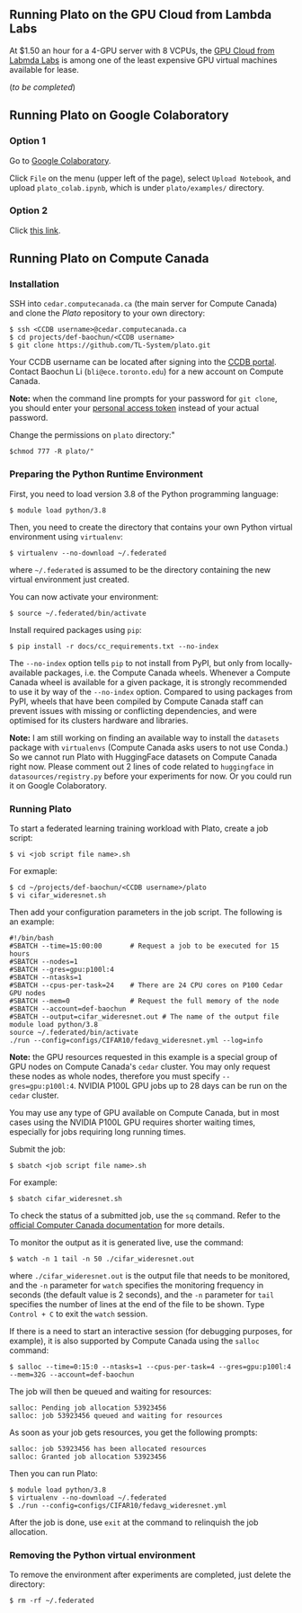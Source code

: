 ## Running Plato on the GPU Cloud from Lambda Labs

At $1.50 an hour for a 4-GPU server with 8 VCPUs, the [GPU Cloud from Labmda Labs](https://lambdalabs.com/service/gpu-cloud) is among one of the least expensive GPU virtual machines available for lease.

(*to be completed*)

## Running Plato on Google Colaboratory

### Option 1

Go to [Google Colaboratory](https://colab.research.google.com/notebooks/intro.ipynb).

Click `File` on the menu (upper left of the page), select `Upload Notebook`, and upload `plato_colab.ipynb`, which is under `plato/examples/` directory.

### Option 2

Click [this link](https://colab.research.google.com/drive/1boDurcQF5X9jq25-DsKDTus3h50NBn8h?usp=sharing).


## Running Plato on Compute Canada

### Installation

SSH into `cedar.computecanada.ca` (the main server for Compute Canada) and clone the *Plato* repository to your own directory:

```shell
$ ssh <CCDB username>@cedar.computecanada.ca
$ cd projects/def-baochun/<CCDB username>
$ git clone https://github.com/TL-System/plato.git
```

Your CCDB username can be located after signing into the [CCDB portal](https://ccdb.computecanada.ca/). Contact Baochun Li (`bli@ece.toronto.edu`) for a new account on Compute Canada.

**Note:** when the command line prompts for your password for `git clone`, you should enter your [personal access token](https://github.com/settings/tokens) instead of your actual password. 

Change the permissions on `plato` directory:"

```shell
$chmod 777 -R plato/"
```

### Preparing the Python Runtime Environment

First, you need to load version 3.8 of the Python programming language:

```shell
$ module load python/3.8
```

Then, you need to create the directory that contains your own Python virtual environment using `virtualenv`:

```shell
$ virtualenv --no-download ~/.federated
```

where `~/.federated` is assumed to be the directory containing the new virtual environment just created. 

You can now activate your environment:

```shell
$ source ~/.federated/bin/activate
```

Install required packages using `pip`:

```shell
$ pip install -r docs/cc_requirements.txt --no-index
```

The `--no-index` option tells `pip` to not install from PyPI, but only from locally-available packages, i.e. the Compute Canada wheels.
Whenever a Compute Canada wheel is available for a given package, it is strongly recommended to use it by way of the `--no-index` option. Compared to using packages from PyPI, wheels that have been compiled by Compute Canada staff can prevent issues with missing or conflicting dependencies, and were optimised for its clusters hardware and libraries. 

**Note:** I am still working on finding an available way to install the `datasets` package with `virtualenvs` (Compute Canada asks users to not use Conda.) So we cannot run Plato with HuggingFace datasets on Compute Canada right now. Please comment out 2 lines of code related to `huggingface` in `datasources/registry.py` before your experiments for now. Or you could run it on Google Colaboratory.


### Running Plato

To start a federated learning training workload with Plato, create a job script:

```shell
$ vi <job script file name>.sh
```

For exmaple:

```shell
$ cd ~/projects/def-baochun/<CCDB username>/plato
$ vi cifar_wideresnet.sh
```

Then add your configuration parameters in the job script. The following is an example:

```
#!/bin/bash
#SBATCH --time=15:00:00       # Request a job to be executed for 15 hours
#SBATCH --nodes=1 
#SBATCH --gres=gpu:p100l:4   
#SBATCH --ntasks=1
#SBATCH --cpus-per-task=24    # There are 24 CPU cores on P100 Cedar GPU nodes
#SBATCH --mem=0               # Request the full memory of the node
#SBATCH --account=def-baochun
#SBATCH --output=cifar_wideresnet.out # The name of the output file
module load python/3.8
source ~/.federated/bin/activate
./run --config=configs/CIFAR10/fedavg_wideresnet.yml --log=info
```

**Note:** the GPU resources requested in this example is a special group of GPU nodes on Compute Canada's `cedar` cluster. You may only request these nodes as whole nodes, therefore you must specify `--gres=gpu:p100l:4`. NVIDIA P100L GPU jobs up to 28 days can be run on the `cedar` cluster.

You may use any type of GPU available on Compute Canada, but in most cases using the NVIDIA P100L GPU requires shorter waiting times, especially for jobs requiring long running times.

Submit the job:

```shell
$ sbatch <job script file name>.sh
```

For example:

```shell
$ sbatch cifar_wideresnet.sh
```

To check the status of a submitted job, use the `sq` command. Refer to the [official Computer Canada documentation](https://docs.computecanada.ca/wiki/Running_jobs#Use_sbatch_to_submit_jobs) for more details.

To monitor the output as it is generated live, use the command:

```shell
$ watch -n 1 tail -n 50 ./cifar_wideresnet.out
```

where `./cifar_wideresnet.out` is the output file that needs to be monitored, and the `-n` parameter for `watch` specifies the monitoring frequency in seconds (the default value is 2 seconds), and the `-n` parameter for `tail` specifies the number of lines at the end of the file to be shown. Type `Control + C` to exit the `watch` session.

If there is a need to start an interactive session (for debugging purposes, for example), it is also supported by Compute Canada using the `salloc` command:

```shell
$ salloc --time=0:15:0 --ntasks=1 --cpus-per-task=4 --gres=gpu:p100l:4 --mem=32G --account=def-baochun
```

The job will then be queued and waiting for resources:

```
salloc: Pending job allocation 53923456
salloc: job 53923456 queued and waiting for resources
```

As soon as your job gets resources, you get the following prompts:

```
salloc: job 53923456 has been allocated resources
salloc: Granted job allocation 53923456
```

Then you can run Plato:

```shell
$ module load python/3.8
$ virtualenv --no-download ~/.federated
$ ./run --config=configs/CIFAR10/fedavg_wideresnet.yml
```


After the job is done, use `exit` at the command to relinquish the job allocation.

### Removing the Python virtual environment

To remove the environment after experiments are completed, just delete the directory:

```shell
$ rm -rf ~/.federated
```
